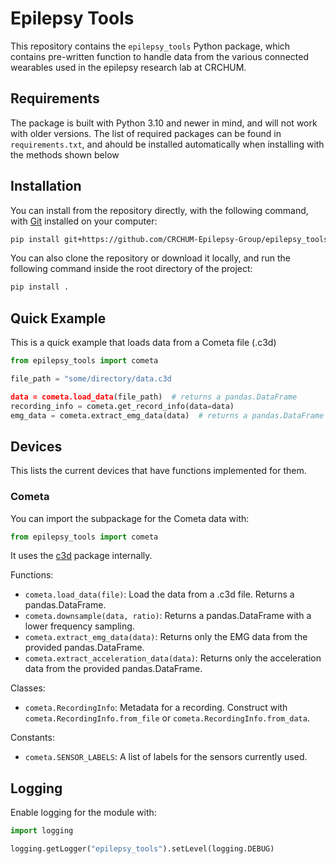 # Epilepsy Tools

This repository contains the `epilepsy_tools` Python package, which contains pre-written function to handle data from the various connected wearables used in the epilepsy research lab at CRCHUM.

## Requirements

The package is built with Python 3.10 and newer in mind, and will not work with older versions.
The list of required packages can be found in `requirements.txt`, and ahould be installed automatically when installing with the methods shown below

## Installation

You can install from the repository directly, with the following command, with [Git](https://git-scm.com/downloads) installed on your computer:
```sh
pip install git+https://github.com/CRCHUM-Epilepsy-Group/epilepsy_tools.git
```

You can also clone the repository or download it locally, and run the following command inside the root directory of the project:
```sh
pip install .
```

## Quick Example

This is a quick example that loads data from a Cometa file (.c3d)

```py
from epilepsy_tools import cometa

file_path = "some/directory/data.c3d

data = cometa.load_data(file_path)  # returns a pandas.DataFrame
recording_info = cometa.get_record_info(data=data)
emg_data = cometa.extract_emg_data(data)  # returns a pandas.DataFrame
```

## Devices

This lists the current devices that have functions implemented for them.

### Cometa

You can import the subpackage for the Cometa data with:
```py
from epilepsy_tools import cometa
```
It uses the [c3d](https://pypi.org/project/c3d/) package internally.

Functions:

- `cometa.load_data(file)`: Load the data from a .c3d file. Returns a pandas.DataFrame.
- `cometa.downsample(data, ratio)`: Returns a pandas.DataFrame with a lower frequency sampling.
- `cometa.extract_emg_data(data)`: Returns only the EMG data from the provided pandas.DataFrame.
- `cometa.extract_acceleration_data(data)`: Returns only the acceleration data from the provided pandas.DataFrame.

Classes:
- `cometa.RecordingInfo`: Metadata for a recording. Construct with `cometa.RecordingInfo.from_file` or `cometa.RecordingInfo.from_data`.

Constants:
- `cometa.SENSOR_LABELS`: A list of labels for the sensors currently used.

## Logging

Enable logging for the module with:

```py
import logging

logging.getLogger("epilepsy_tools").setLevel(logging.DEBUG)
```
